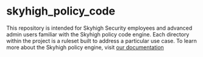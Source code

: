 # skyhigh_policy_code
This repository is intended for Skyhigh Security employees and advanced admin users familiar with the Skyhigh policy code engine.  Each directory within the project is a ruleset built to address a particular use case.  To learn more about the Skyhigh policy engine, visit [our documentation](https://success.myshn.net)
